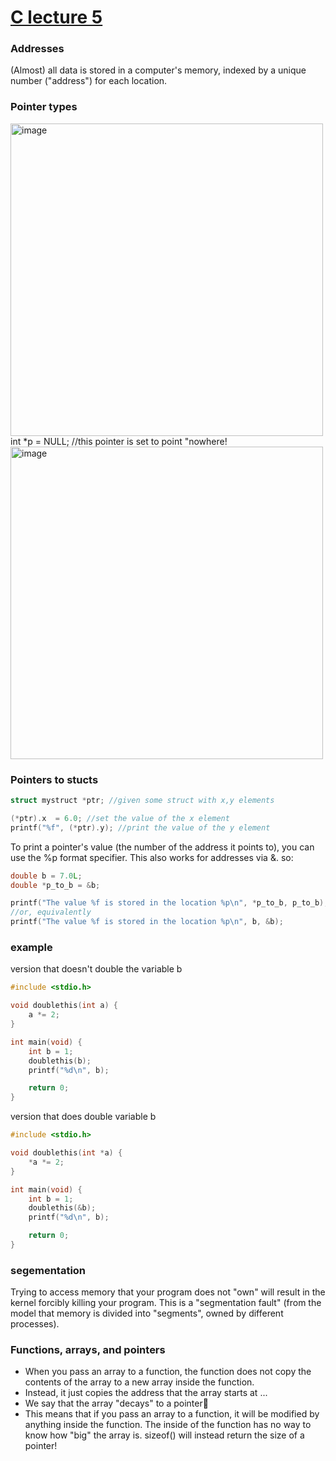 # [C lecture 5](https://github.com/Khair9/Year-2-CompSci-Notes/blob/main/P2T/P2T.md)

### Addresses
(Almost) all data is stored in a computer's memory, indexed by a unique number ("address") for each location.

### Pointer types
<img width="500" alt="image" src="https://github.com/user-attachments/assets/25c5e7de-7f55-4568-aa62-f66f5aa4e5e4" />
<Br>
int *p = NULL; //this pointer is set to point "nowhere!
<Br>
<img width="500" alt="image" src="https://github.com/user-attachments/assets/4b44488f-c17e-43ef-990b-3706d4905803" />

### Pointers to stucts

``` c
struct mystruct *ptr; //given some struct with x,y elements

(*ptr).x  = 6.0; //set the value of the x element
printf("%f", (*ptr).y); //print the value of the y element
```
To print a pointer's value (the number of the address it points to), you can use the %p format specifier. This also works for addresses via &.
so:

``` c
double b = 7.0L;
double *p_to_b = &b;

printf("The value %f is stored in the location %p\n", *p_to_b, p_to_b);
//or, equivalently
printf("The value %f is stored in the location %p\n", b, &b);
```

### example
version that doesn't double the variable b
```c
#include <stdio.h>

void doublethis(int a) {
	a *= 2;
}

int main(void) {
	int b = 1;
	doublethis(b);
	printf("%d\n", b);

	return 0;
}
```
version that does double variable b
``` c
#include <stdio.h>

void doublethis(int *a) {
	*a *= 2;
}

int main(void) {
	int b = 1;
	doublethis(&b);
	printf("%d\n", b);

	return 0;
}
```
### segementation

Trying to access memory that your program does not "own" will result in the kernel forcibly killing your program.
This is a "segmentation fault" (from the model that memory is divided into "segments", owned by different processes).
### Functions, arrays, and pointers

 - When you pass an array to a function, the function does not copy the contents of the array to a new array inside the function.
 - Instead, it just copies the address that the array starts at ...  
 - We say that the array "decays" to a pointer
 - This means that 
if you pass an array to a function, it will be modified by anything inside the function.
The inside of the function has no way to know how "big" the array is.
    sizeof() will instead return the size of a pointer!





